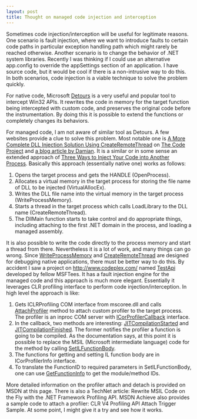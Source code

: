```yaml
---
layout: post
title: Thought on managed code injection and interception
---
```


Sometimes code injection/interception will be useful for legitimate reasons.  One scenario is fault injection, where we want to introduce faults to certain code paths in particular exception handling path which might rarely be reached otherwise.  Another scenario is to change the behavior of .NET system libraries.  Recently I was thinking if I could use an alternative app.config to override the appSettings section of an application.  I have source code, but it would be cool if there is a non-intrusive way to do this.  In both scenarios, code injection is a viable technique to solve the problem quickly.

For native code, Microsoft [Detours](http://research.microsoft.com/en-us/projects/detours/) is a very useful and popular tool to intercept Win32 APIs.  It rewrites the code in memory for the target function being intercepted with custom code, and preserves the original code before the instrumentation.  By doing this it is possible to extend the functions or completely changes its behaviors.

For managed code, I am not aware of similar tool as Detours.  A few websites provide a clue to solve this problem.  Most notable one is [A More Complete DLL Injection Solution Using CreateRemoteThread](http://www.codeproject.com/Articles/20084/A-More-Complete-DLL-Injection-Solution-Using-Creat) on [The Code Project](http://www.codeproject.com) and [a blog article by Damian](http://damianblog.com/2008/07/02/net-code-injection/).  It is a similar or in some sense an extended approach of [Three Ways to Inject Your Code into Another Process](http://www.codeproject.com/Articles/4610/Three-Ways-to-Inject-Your-Code-into-Another-Proces).  Basically this approach (essentially native one) works as follows:

1. Opens the target process and gets the HANDLE (OpenProcess).
2. Allocates a virtual memory in the target process for storing the file name of DLL to be injected (VirtualAllocEx).
3. Writes the DLL file name into the virtual memory in the target process (WriteProcessMemory).
4. Starts a thread in the target process which calls LoadLibrary to the DLL name (CreateRemoteThread).
5. The DllMain function starts to take control and do appropriate things, including attaching to the first .NET domain in the process, and loading a managed assembly.

It is also possible to write the code directly to the process memory and start a thread from there.  Nevertheless it is a lot of work, and many things can go wrong.  Since [WriteProcessMemory](https://msdn.microsoft.com/en-us/library/windows/desktop/ms681674(v=vs.85).aspx) and [CreateRemoteThread](https://msdn.microsoft.com/en-us/library/windows/desktop/ms682437.aspx) are designed for debugging native applications, there must be better way to do this.  By accident I saw a project on http://www.codeplex.com/ named [TestApi](http://testapi.codeplex.com/) developed by fellow MSFTees.  It has a fault injection engine for the managed code and this approach is much more elegant.  Essentially it leverages CLR profiling interface to perform code injection/interception.  In high level the approach is like:

1. Gets ICLRProfiling COM interface from mscoree.dll and calls [AttachProfiler](https://msdn.microsoft.com/en-us/library/dd695930.aspx) method to attach custom profiler to the target process.  The profiler is an inproc COM server with [ICorProfilerCallback](https://msdn.microsoft.com/en-us/library/ms230818.aspx) interface.
2. In the callback, two methods are interesting: [JITCompilationStarted](https://msdn.microsoft.com/en-us/library/ms230586.aspx) and [JITCompilationFinished](https://msdn.microsoft.com/en-us/library/ms231578.aspx).  The former notifies the profiler a function is going to be compiled.  As the documentation says, at this point it is possible to replace the MSIL (Microsoft intermediate language) code for the method by calling [SetILFunctionBody](https://msdn.microsoft.com/en-us/library/ms232096.aspx).
3. The functions for getting and setting IL function body are in ICorProfilerInfo interface.
4. To translate the FunctionID to required parameters in SetILFunctionBody, one can use [GetFunctionInfo](https://msdn.microsoft.com/en-us/library/ms232589.aspx) to get the module/method IDs.

More detailed information on the profiler attach and detach is provided on MSDN at this page.  There is also a TechNet article: Rewrite MSIL Code on the Fly with the .NET Framework Profiling API.  MSDN Achieve also provides a sample code to attach a profiler: CLR V4 Profiling API Attach Trigger Sample.  At some point, I might give it a try and see how it works. 
